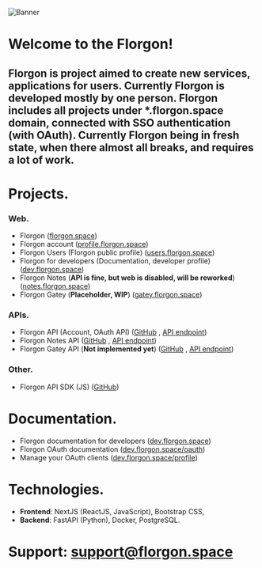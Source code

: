 ![Banner](https://user-images.githubusercontent.com/79853674/162002490-f57ed05f-651b-4b52-897b-c546139ccda0.png)
# Welcome to the Florgon!
## Florgon is project aimed to create new services, applications for users. Currently Florgon is developed mostly by one person. Florgon includes all projects under *.florgon.space domain, connected with SSO authentication (with OAuth). Currently Florgon being in fresh state, when there almost all breaks, and requires a lot of work.
# Projects.
### Web.
- Florgon ([florgon.space](https://florgon.space))
- Florgon account ([profile.florgon.space](https://profile.florgon.space))
- Florgon Users (Florgon public profile) ([users.florgon.space](https://users.florgon.space/id/2))
- Florgon for developers (Documentation, developer profile) ([dev.florgon.space](https://dev.florgon.space))
- Florgon Notes (**API is fine, but web is disabled, will be reworked**) ([notes.florgon.space](https://notes.florgon.space))
- Florgon Gatey (**Placeholder, WIP**) ([gatey.florgon.space](https://gatey.florgon.space))
### APIs.
- Florgon API (Account, OAuth API) ([GitHub](https://github.com/florgon/auth-api) , [API endpoint](https://api.florgon.space))
- Florgon Notes API ([GitHub](https://github.com/florgon/notes-api) , [API endpoint](https://api.florgon.space/notes))
- Florgon Gatey API (**Not implemented yet**) ([GitHub](https://github.com/florgon/gatey-api) , [API endpoint](https://api.florgon.space/gatey))
### Other.
- Florgon API SDK (JS) ([GitHub](https://github.com/florgon/auth-sdk-js))
# Documentation.
- Florgon documentation for developers ([dev.florgon.space](https://dev.florgon.space))
- Florgon OAuth documentation ([dev.florgon.space/oauth](https://dev.florgon.space/oauth))
- Manage your OAuth clients ([dev.florgon.space/profile](https://dev.florgon.space/profile))
# Technologies.
- **Frontend**: NextJS (ReactJS, JavaScript), Bootstrap CSS, 
- **Backend**: FastAPI (Python), Docker, PostgreSQL.
# Support: [support@florgon.space](mailto:support@florgon.space)
